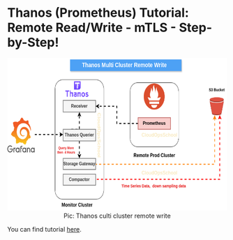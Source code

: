 # Thanos (Prometheus) Tutorial: Remote Read/Write - mTLS - Step-by-Step!


<p align="center">
  <img src="./ref-image/Thanos_Remote_Write.png" alt="Thanos culti cluster remote write" title="Thanos culti cluster remote write" height="350" width="750"/>
  <br/>
  Pic: Thanos culti cluster remote write
</p>


You can find tutorial [here](https://youtu.be/feHSU0BMcco).
